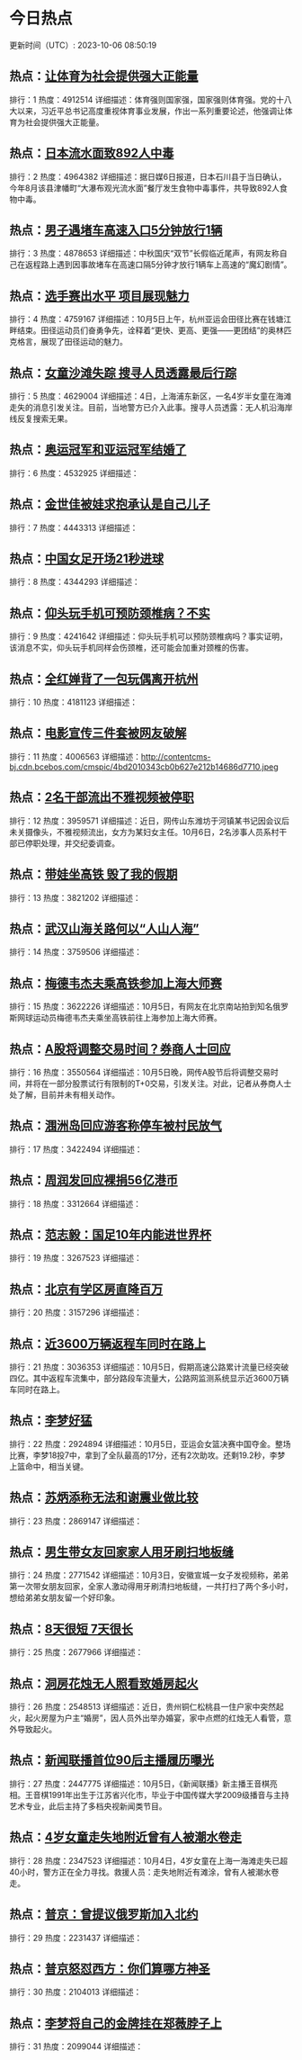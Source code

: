 # 今日热点

更新时间（UTC）: 2023-10-06 08:50:19

## 热点：[让体育为社会提供强大正能量](https://cn.bing.com/search?q=让体育为社会提供强大正能量)
排行：1
热度：4912514
详细描述：体育强则国家强，国家强则体育强。党的十八大以来，习近平总书记高度重视体育事业发展，作出一系列重要论述，他强调让体育为社会提供强大正能量。

## 热点：[日本流水面致892人中毒](https://cn.bing.com/search?q=日本流水面致892人中毒)
排行：2
热度：4964382
详细描述：据日媒6日报道，日本石川县于当日确认，今年8月该县津幡町“大瀑布观光流水面”餐厅发生食物中毒事件，共导致892人食物中毒。

## 热点：[男子遇堵车高速入口5分钟放行1辆](https://cn.bing.com/search?q=男子遇堵车高速入口5分钟放行1辆)
排行：3
热度：4878653
详细描述：中秋国庆“双节”长假临近尾声，有网友称自己在返程路上遇到因事故堵车在高速口隔5分钟才放行1辆车上高速的“魔幻剧情”。

## 热点：[选手赛出水平 项目展现魅力](https://cn.bing.com/search?q=选手赛出水平项目展现魅力)
排行：4
热度：4759167
详细描述：10月5日上午，杭州亚运会田径比赛在钱塘江畔结束。田径运动员们奋勇争先，诠释着“更快、更高、更强——更团结”的奥林匹克格言，展现了田径运动的魅力。

## 热点：[女童沙滩失踪 搜寻人员透露最后行踪](https://cn.bing.com/search?q=女童沙滩失踪搜寻人员透露最后行踪)
排行：5
热度：4629004
详细描述：4日，上海浦东新区，一名4岁半女童在海滩走失的消息引发关注。目前，当地警方已介入此事。搜寻人员透露：无人机沿海岸线反复搜索无果。

## 热点：[奥运冠军和亚运冠军结婚了](https://cn.bing.com/search?q=奥运冠军和亚运冠军结婚了)
排行：6
热度：4532925
详细描述：

## 热点：[金世佳被娃求抱承认是自己儿子](https://cn.bing.com/search?q=金世佳被娃求抱承认是自己儿子)
排行：7
热度：4443313
详细描述：

## 热点：[中国女足开场21秒进球](https://cn.bing.com/search?q=中国女足开场21秒进球)
排行：8
热度：4344293
详细描述：

## 热点：[仰头玩手机可预防颈椎病？不实](https://cn.bing.com/search?q=仰头玩手机可预防颈椎病？不实)
排行：9
热度：4241642
详细描述：仰头玩手机可以预防颈椎病吗？事实证明，该消息不实，仰头玩手机同样会伤颈椎，还可能会加重对颈椎的伤害。

## 热点：[全红婵背了一包玩偶离开杭州](https://cn.bing.com/search?q=全红婵背了一包玩偶离开杭州)
排行：10
热度：4181123
详细描述：

## 热点：[电影宣传三件套被网友破解](https://cn.bing.com/search?q=电影宣传三件套被网友破解)
排行：11
热度：4006563
详细描述：http://contentcms-bj.cdn.bcebos.com/cmspic/4bd2010343cb0b627e212b14686d7710.jpeg

## 热点：[2名干部流出不雅视频被停职](https://cn.bing.com/search?q=2名干部流出不雅视频被停职)
排行：12
热度：3959571
详细描述：近日，网传山东潍坊于河镇某书记因会议后未关摄像头，不雅视频流出，女方为某妇女主任。10月6日，2名涉事人员系村干部已停职处理，并交纪委调查。

## 热点：[带娃坐高铁 毁了我的假期](https://cn.bing.com/search?q=带娃坐高铁毁了我的假期)
排行：13
热度：3821202
详细描述：

## 热点：[武汉山海关路何以“人山人海”](https://cn.bing.com/search?q=武汉山海关路何以“人山人海”)
排行：14
热度：3759506
详细描述：

## 热点：[梅德韦杰夫乘高铁参加上海大师赛](https://cn.bing.com/search?q=梅德韦杰夫乘高铁参加上海大师赛)
排行：15
热度：3622226
详细描述：10月5日，有网友在北京南站拍到知名俄罗斯网球运动员梅德韦杰夫乘坐高铁前往上海参加上海大师赛。

## 热点：[A股将调整交易时间？券商人士回应](https://cn.bing.com/search?q=A股将调整交易时间？券商人士回应)
排行：16
热度：3550564
详细描述：10月5日晚，网传A股节后将调整交易时间，并将在一部分股票试行有限制的T+0交易，引发关注。对此，记者从券商人士处了解，目前并未有相关动作。

## 热点：[涠洲岛回应游客称停车被村民放气](https://cn.bing.com/search?q=涠洲岛回应游客称停车被村民放气)
排行：17
热度：3422494
详细描述：

## 热点：[周润发回应裸捐56亿港币](https://cn.bing.com/search?q=周润发回应裸捐56亿港币)
排行：18
热度：3312664
详细描述：

## 热点：[范志毅：国足10年内能进世界杯](https://cn.bing.com/search?q=范志毅：国足10年内能进世界杯)
排行：19
热度：3267523
详细描述：

## 热点：[北京有学区房直降百万](https://cn.bing.com/search?q=北京有学区房直降百万)
排行：20
热度：3157296
详细描述：

## 热点：[近3600万辆返程车同时在路上](https://cn.bing.com/search?q=近3600万辆返程车同时在路上)
排行：21
热度：3036353
详细描述：10月5日，假期高速公路累计流量已经突破四亿。其中返程车流集中，部分路段车流量大，公路网监测系统显示近3600万辆车同时在路上。

## 热点：[李梦好猛](https://cn.bing.com/search?q=李梦好猛)
排行：22
热度：2924894
详细描述：10月5日，亚运会女篮决赛中国夺金。整场比赛，李梦18投7中，拿到了全队最高的17分，还有2次助攻。还剩19.2秒，李梦上篮命中，相当关键。

## 热点：[苏炳添称无法和谢震业做比较](https://cn.bing.com/search?q=苏炳添称无法和谢震业做比较)
排行：23
热度：2869147
详细描述：

## 热点：[男生带女友回家家人用牙刷扫地板缝](https://cn.bing.com/search?q=男生带女友回家家人用牙刷扫地板缝)
排行：24
热度：2771542
详细描述：10月3日，安徽宣城一女子发视频称，弟弟第一次带女朋友回家，全家人激动得用牙刷清扫地板缝，一共打扫了两个多小时，想给弟弟女朋友留一个好印象。

## 热点：[8天很短 7天很长](https://cn.bing.com/search?q=8天很短7天很长)
排行：25
热度：2677966
详细描述：

## 热点：[洞房花烛无人照看致婚房起火](https://cn.bing.com/search?q=洞房花烛无人照看致婚房起火)
排行：26
热度：2548513
详细描述：近日，贵州铜仁松桃县一住户家中突然起火，起火房屋为户主“婚房”，因人员外出举办婚宴，家中点燃的红烛无人看管，意外导致起火。

## 热点：[新闻联播首位90后主播履历曝光](https://cn.bing.com/search?q=新闻联播首位90后主播履历曝光)
排行：27
热度：2447775
详细描述：10月5日，《新闻联播》新主播王音棋亮相。王音棋1991年出生于江苏省兴化市，毕业于中国传媒大学2009级播音与主持艺术专业，此后主持了多档央视新闻类节目。

## 热点：[4岁女童走失地附近曾有人被潮水卷走](https://cn.bing.com/search?q=4岁女童走失地附近曾有人被潮水卷走)
排行：28
热度：2347523
详细描述：10月4日，4岁女童在上海一海滩走失已超40小时，警方正在全力寻找。救援人员：走失地附近有滩涂，曾有人被潮水卷走。

## 热点：[普京：曾提议俄罗斯加入北约](https://cn.bing.com/search?q=普京：曾提议俄罗斯加入北约)
排行：29
热度：2231437
详细描述：

## 热点：[普京怒怼西方：你们算哪方神圣](https://cn.bing.com/search?q=普京怒怼西方：你们算哪方神圣)
排行：30
热度：2104013
详细描述：

## 热点：[李梦将自己的金牌挂在郑薇脖子上](https://cn.bing.com/search?q=李梦将自己的金牌挂在郑薇脖子上)
排行：31
热度：2099044
详细描述：

